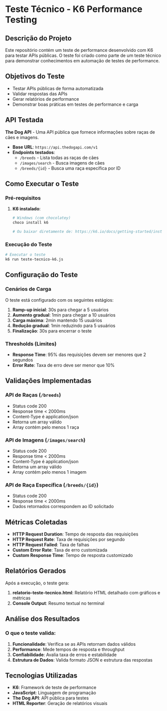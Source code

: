 # Teste Técnico - K6 Performance Testing

## Descrição do Projeto

Este repositório contém um teste de performance desenvolvido com K6 para testar APIs públicas. O teste foi criado como parte de um teste técnico para demonstrar conhecimentos em automação de testes de performance.

## Objetivos do Teste

- Testar APIs públicas de forma automatizada
- Validar respostas das APIs
- Gerar relatórios de performance
- Demonstrar boas práticas em testes de performance e carga

## API Testada

**The Dog API** - Uma API pública que fornece informações sobre raças de cães e imagens.

- **Base URL**: `https://api.thedogapi.com/v1`
- **Endpoints testados**:
  - `/breeds` - Lista todas as raças de cães
  - `/images/search` - Busca imagens de cães
  - `/breeds/{id}` - Busca uma raça específica por ID

## Como Executar o Teste

### Pré-requisitos

1. **K6 instalado**:
   ```bash
   # Windows (com chocolatey)
   choco install k6
   
   # Ou baixar diretamente de: https://k6.io/docs/getting-started/installation/
   ```

### Execução do Teste

```bash
# Executar o teste
k6 run teste-tecnico-k6.js
```

## Configuração do Teste

### Cenários de Carga

O teste está configurado com os seguintes estágios:

1. **Ramp-up inicial**: 30s para chegar a 5 usuários
2. **Aumento gradual**: 1min para chegar a 10 usuários  
3. **Carga máxima**: 2min mantendo 15 usuários
4. **Redução gradual**: 1min reduzindo para 5 usuários
5. **Finalização**: 30s para encerrar o teste

### Thresholds (Limites)

- **Response Time**: 95% das requisições devem ser menores que 2 segundos
- **Error Rate**: Taxa de erro deve ser menor que 10%

## Validações Implementadas

### API de Raças (`/breeds`)
- Status code 200
-  Response time < 2000ms
-  Content-Type é application/json
-  Retorna um array válido
-  Array contém pelo menos 1 raça

### API de Imagens (`/images/search`)
-  Status code 200
-  Response time < 2000ms
-  Content-Type é application/json
-  Retorna um array válido
-  Array contém pelo menos 1 imagem

### API de Raça Específica (`/breeds/{id}`)
-  Status code 200
-  Response time < 2000ms
-  Dados retornados correspondem ao ID solicitado

## Métricas Coletadas

- **HTTP Request Duration**: Tempo de resposta das requisições
- **HTTP Request Rate**: Taxa de requisições por segundo
- **HTTP Request Failed**: Taxa de falhas
- **Custom Error Rate**: Taxa de erro customizada
- **Custom Response Time**: Tempo de resposta customizado

##  Relatórios Gerados

Após a execução, o teste gera:

1. **relatorio-teste-tecnico.html**: Relatório HTML detalhado com gráficos e métricas
2. **Console Output**: Resumo textual no terminal

##  Análise dos Resultados

### O que o teste valida:

1. **Funcionalidade**: Verifica se as APIs retornam dados válidos
2. **Performance**: Mede tempos de resposta e throughput
3. **Confiabilidade**: Avalia taxa de erros e estabilidade
4. **Estrutura de Dados**: Valida formato JSON e estrutura das respostas

## Tecnologias Utilizadas

- **K6**: Framework de teste de performance
- **JavaScript**: Linguagem de programação
- **The Dog API**: API pública para testes
- **HTML Reporter**: Geração de relatórios visuais